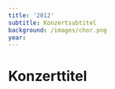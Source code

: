 ```yaml
---
title: '2012'
subtitle: Konzertsubtitel
background: /images/chor.png
year:
---
```


# Konzerttitel
##